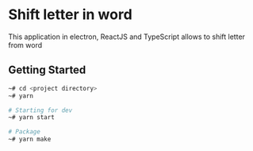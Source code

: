 # Shift letter in word

This application in electron, ReactJS and TypeScript allows to shift letter from word

## Getting Started

```bash
~# cd <project directory>
~# yarn

# Starting for dev
~# yarn start

# Package
~# yarn make
```

